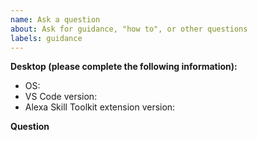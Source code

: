 ```yaml
---
name: Ask a question
about: Ask for guidance, "how to", or other questions
labels: guidance
---
```


**Desktop (please complete the following information):**

<!-- Tip: Use the 'Alexa: About Alexa Skills Toolkit' in the Command Palette. -->

-   OS:
-   VS Code version:
-   Alexa Skill Toolkit extension version:

**Question**

<!-- Summary of the topic, followed by relevant details/context. -->
